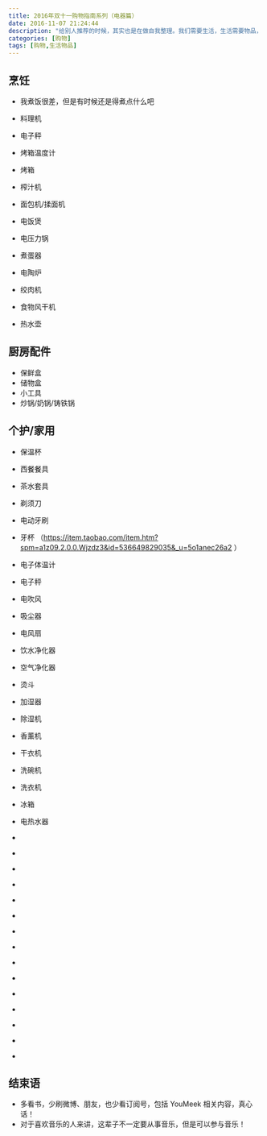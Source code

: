```yaml
---
title: 2016年双十一购物指南系列（电器篇）
date: 2016-11-07 21:24:44
description: "给别人推荐的时候，其实也是在做自我整理。我们需要生活，生活需要物品，仅此而已！"
categories: [购物]
tags: [购物,生活物品]
---
```



<!-- more -->


## 烹饪

- 我煮饭很差，但是有时候还是得煮点什么吧

- 料理机
- 电子秤
- 烤箱温度计
- 烤箱
- 榨汁机
- 面包机/揉面机
- 电饭煲
- 电压力锅
- 煮蛋器
- 电陶炉
- 绞肉机
- 食物风干机
- 热水壶


## 厨房配件

- 保鲜盒
- 储物盒
- 小工具
- 炒锅/奶锅/铸铁锅


## 个护/家用

- 保温杯
- 西餐餐具
- 茶水套具
- 剃须刀
- 电动牙刷
- 牙杯 （https://item.taobao.com/item.htm?spm=a1z09.2.0.0.Wjzdz3&id=536649829035&_u=5o1anec26a2  ）

- 电子体温计

- 电子秤

- 电吹风


- 吸尘器

- 电风扇

- 饮水净化器

- 空气净化器

- 烫斗

- 加湿器

- 除湿机

- 香薰机

- 干衣机

- 洗碗机

- 洗衣机

- 冰箱

- 电热水器

- []()
- []()
- []()
- []()
- []()
- []()
- []()
- []()
- []()
- []()
- []()
- []()
- []()
- []()
- []()


## 结束语

- 多看书，少刷微博、朋友，也少看订阅号，包括 YouMeek 相关内容，真心话！
- 对于喜欢音乐的人来讲，这辈子不一定要从事音乐，但是可以参与音乐！